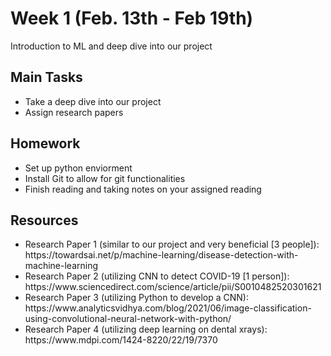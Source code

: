 <h1>Week 1 (Feb. 13th - Feb 19th)</h1> 

<p>Introduction to ML and deep dive into our project</p>

<h2>Main Tasks</h2> 
<ul> 
  <li>Take a deep dive into our project</li>
  <li>Assign research papers</li>
</ul> 
<h2>Homework</h2> 
<ul> 
  <li>Set up python enviorment</li> 
  <li>Install Git to allow for git functionalities </li>
  <li>Finish reading and taking notes on your assigned reading </li>
</ul> 
<h2>Resources</h2> 
<ul> 
  <li>Research Paper 1 (similar to our project and very beneficial [3 people]): https://towardsai.net/p/machine-learning/disease-detection-with-machine-learning</li> 
  <li>Research Paper 2 (utilizing CNN to detect COVID-19 [1 person]): https://www.sciencedirect.com/science/article/pii/S0010482520301621</li> 
  <li>Research Paper 3 (utilizing Python to develop a CNN): https://www.analyticsvidhya.com/blog/2021/06/image-classification-using-convolutional-neural-network-with-python/</li> 
  <li>Research Paper 4 (utilizing deep learning on dental xrays): https://www.mdpi.com/1424-8220/22/19/7370 </li> 
</ul>
